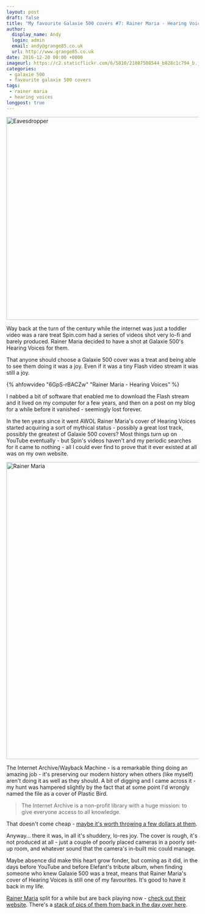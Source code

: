 ```yaml
---
layout: post
draft: false
title: "My favourite Galaxie 500 covers #7: Rainer Maria - Hearing Voices"
author:
  display_name: Andy
  login: admin
  email: andy@grange85.co.uk
  url: http://www.grange85.co.uk
date: 2016-12-20 00:00 +0000
imageurl: https://c2.staticflickr.com/6/5810/21087508544_b828c1c794_b.jpg
categories:
 - galaxie 500
 - favourite galaxie 500 covers
tags:
 - rainer maria
 - hearing voices
longpost: true
---
```

<a data-flickr-embed="true"  href="https://www.flickr.com/photos/apionid/21087508544/in/photolist-y8qZBw-BTN53W-yWpPkD-vxmGMV-vuGabS-QiBdmU-Q8X9R3-Lz6x1a-M5vzZw-F6h4uK-sQB8mD-daeAym-egfUu-DX187o-DrUjJ-tesnX-E4Ysq-4XedE2-qZq1Y-4s7kaN-8npfZh-5qksin-5zXCSn-3P2JBq-7mY984-FgsTtR-yFhfkV-z5CoXM-uRqTgr-uCNS8K-M1bqgf-HyhHPc-GpwLrQ-GccCmw-FmA7YU-FZtr2X-Beca2v-ySQ5g6-sAkE9W-pVGbc5-oUXWti-oDMmpY-oDMuCk-oWgDxk-oDMjF7-oVZUya-eTCVkj-dRb47o-dENJV8-bhrFxg" title="Eavesdropper"><img src="https://c1.staticflickr.com/6/5810/21087508544_b828c1c794_c.jpg" width="800" height="532" alt="Eavesdropper"></a>
<p class="lead">Way back at the turn of the century while the internet was just a toddler video was a rare treat Spin.com had a series of videos shot very lo-fi and barely produced. Rainer Maria decided to have a shot at Galaxie 500's Hearing Voices for them.</p>

<p>That anyone should choose a Galaxie 500 cover was a treat and being able to see them doing it was a joy. Even if it was a tiny Flash video stream it was still a joy.</p>
{% ahfowvideo "6GpS-rBACZw" "Rainer Maria - Hearing Voices" %}
<!--more-->
<p>I nabbed a bit of software that enabled me to download the Flash stream and it lived on my computer for a few years, and then on a post on my blog for a while before it vanished - seemingly lost forever.</p>

<p>In the ten years since it went AWOL Rainer Maria's cover of Hearing Voices started acquiring a sort of mythical status - possibly a great lost track, possibly the greatest of Galaxie 500 covers? Most things turn up on YouTube eventually - but Spin's videos haven't and my periodic searches for it came to nothing - all I could ever find to prove that it ever existed at all was on my own website.</p>

<a data-flickr-embed="true"  href="https://www.flickr.com/photos/gatehouseanchor/3347559870/in/album-72157613239973136/" title="Rainer Maria"><img src="https://c7.staticflickr.com/4/3444/3347559870_c732475e54_o.jpg" width="1162" height="779" alt="Rainer Maria"></a>

<p>The Internet Archive/Wayback Machine - is a remarkable thing doing an amazing job - it's preserving our modern history when others (like myself) aren't doing it as well as they should. A bit of digging and I came across it - my hunt was hampered slightly by the fact that at some point I'd wrongly named the file as a cover of Plastic Bird.</p>

<blockquote>The Internet Archive is a non-profit library with a huge mission: to give everyone access to all knowledge.</blockquote>

<p>That doesn't come cheap - <a href="https://archive.org/donate/">maybe it's worth throwing a few dollars at them</a>.</p>

<p>Anyway&hellip;  there it was, in all it's shuddery, lo-res joy. The cover is rough, it's not produced at all - just a couple of poorly placed cameras in a poorly set-up room, and whatever sound that the camera's in-built mic could manage.</p>

<p>Maybe absence did make this heart grow fonder, but coming as it did, in the days before YouTube and before Elefant's tribute album, when finding someone who knew Galaxie 500 was a treat, means that Rainer Maria's cover of Hearing Voices is still one of my favourites. It's good to have it back in my life.</p>

<p><a href="https://en.wikipedia.org/wiki/Rainer_Maria">Rainer Maria</a> split for a while but are back playing now - <a href="http://www.rainermaria.com/">check out their website</a>. There's a <a href="https://www.flickr.com/photos/gatehouseanchor/albums/72157613239973136">stack of pics of them from back in the day over here</a>.</p>

